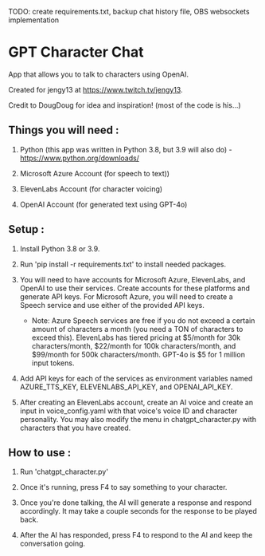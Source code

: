 TODO: create requirements.txt, backup chat history file, OBS websockets implementation

# GPT Character Chat
App that allows you to talk to characters using OpenAI.

Created for jengy13 at https://www.twitch.tv/jengy13.

Credit to DougDoug for idea and inspiration! (most of the code is his...)

## Things you will need :
1) Python (this app was written in Python 3.8, but 3.9 will also do) - https://www.python.org/downloads/

2) Microsoft Azure Account (for speech to text))

3) ElevenLabs Account (for character voicing)

4) OpenAI Account (for generated text using GPT-4o)


## Setup :
1) Install Python 3.8 or 3.9.

2) Run 'pip install -r requirements.txt' to install needed packages.

3) You will need to have accounts for Microsoft Azure, ElevenLabs, and OpenAI to use their services. Create accounts for these platforms and generate API keys. For Microsoft Azure, you will need to create a Speech service and use either of the provided API keys.
    - Note: Azure Speech services are free if you do not exceed a certain amount of characters a month (you need a TON of characters to exceed this). ElevenLabs has tiered pricing at $5/month for 30k characters/month, $22/month for 100k characters/month, and $99/month for 500k characters/month. GPT-4o is $5 for 1 million input tokens.

4) Add API keys for each of the services as environment variables named AZURE_TTS_KEY, ELEVENLABS_API_KEY, and OPENAI_API_KEY.

5) After creating an ElevenLabs account, create an AI voice and create an input in voice_config.yaml with that voice's voice ID and character personality. You may also modify the menu in chatgpt_character.py with characters that you have created.


## How to use : 
1) Run 'chatgpt_character.py'

2) Once it's running, press F4 to say something to your character.

3) Once you're done talking, the AI will generate a response and respond accordingly. It may take a couple seconds for the response to be played back.

4) After the AI has responded, press F4 to respond to the AI and keep the conversation going.
